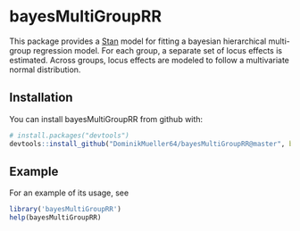 # bayesMultiGroupRR

This package provides a [Stan](http://mc-stan.org/) model for fitting a bayesian hierarchical
multi-group regression model. For each group, a separate set of locus effects is estimated.
Across groups, locus effects are modeled to follow a multivariate normal distribution. 
## Installation

You can install bayesMultiGroupRR from github with:

```R
# install.packages("devtools")
devtools::install_github("DominikMueller64/bayesMultiGroupRR@master", build_vignettes = TRUE)
```

## Example

For an example of its usage, see

```R
library('bayesMultiGroupRR')
help(bayesMultiGroupRR)
```
